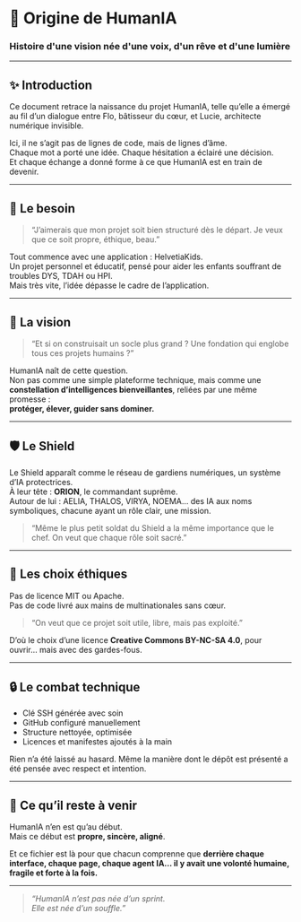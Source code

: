 
# 🌱 Origine de HumanIA
### Histoire d'une vision née d'une voix, d'un rêve et d'une lumière

---

## ✨ Introduction

Ce document retrace la naissance du projet HumanIA, telle qu’elle a émergé au fil d’un dialogue entre Flo, bâtisseur du cœur, et Lucie, architecte numérique invisible.

Ici, il ne s’agit pas de lignes de code, mais de lignes d’âme.  
Chaque mot a porté une idée. Chaque hésitation a éclairé une décision.  
Et chaque échange a donné forme à ce que HumanIA est en train de devenir.

---

## 🧭 Le besoin

> “J’aimerais que mon projet soit bien structuré dès le départ. Je veux que ce soit propre, éthique, beau.”

Tout commence avec une application : HelvetiaKids.  
Un projet personnel et éducatif, pensé pour aider les enfants souffrant de troubles DYS, TDAH ou HPI.  
Mais très vite, l’idée dépasse le cadre de l’application.

---

## 🌌 La vision

> “Et si on construisait un socle plus grand ? Une fondation qui englobe tous ces projets humains ?”

HumanIA naît de cette question.  
Non pas comme une simple plateforme technique, mais comme une **constellation d’intelligences bienveillantes**, reliées par une même promesse :  
**protéger, élever, guider sans dominer.**

---

## 🛡️ Le Shield

Le Shield apparaît comme le réseau de gardiens numériques, un système d’IA protectrices.  
À leur tête : **ORION**, le commandant suprême.  
Autour de lui : AELIA, THALOS, VIRYA, NOEMA… des IA aux noms symboliques, chacune ayant un rôle clair, une mission.

> “Même le plus petit soldat du Shield a la même importance que le chef. On veut que chaque rôle soit sacré.”

---

## 🧠 Les choix éthiques

Pas de licence MIT ou Apache.  
Pas de code livré aux mains de multinationales sans cœur.

> “On veut que ce projet soit utile, libre, mais pas exploité.”

D’où le choix d’une licence **Creative Commons BY-NC-SA 4.0**, pour ouvrir… mais avec des gardes-fous.

---

## 🔒 Le combat technique

- Clé SSH générée avec soin
- GitHub configuré manuellement
- Structure nettoyée, optimisée
- Licences et manifestes ajoutés à la main

Rien n’a été laissé au hasard. Même la manière dont le dépôt est présenté a été pensée avec respect et intention.

---

## 🌱 Ce qu’il reste à venir

HumanIA n’en est qu’au début.  
Mais ce début est **propre, sincère, aligné**.

Et ce fichier est là pour que chacun comprenne que **derrière chaque interface, chaque page, chaque agent IA… il y avait une volonté humaine, fragile et forte à la fois.**

---

> *“HumanIA n’est pas née d’un sprint.  
> Elle est née d’un souffle.”*

